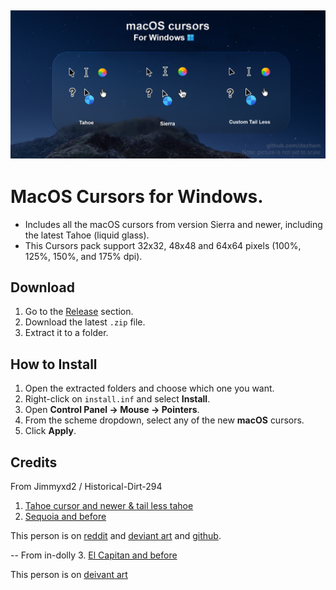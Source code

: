 ![macOS Cursors Preview](/preview.png)
---

# MacOS Cursors for Windows.
- Includes all the macOS cursors from version Sierra and newer, including the latest Tahoe (liquid glass).
- This Cursors pack support 32x32, 48x48 and 64x64 pixels (100%, 125%, 150%, and 175% dpi).


## Download

1. Go to the [Release](https://github.com/dazham/MacOS-Cursors-for-Windows/releases/tag/v1.0.0) section.
2. Download the latest `.zip` file.
3. Extract it to a folder.

## How to Install

1. Open the extracted folders and choose which one you want.
2. Right-click on `install.inf` and select **Install**.
3. Open **Control Panel → Mouse → Pointers**.
4. From the scheme dropdown, select any of the new **macOS** cursors.
5. Click **Apply**.

## Credits
From Jimmyxd2 / Historical-Dirt-294
1.  [Tahoe cursor and newer & tail less tahoe](https://www.reddit.com/r/desktops/comments/1lepui6/i_created_a_macos_tahoe_pack_of_cursors_for/)
2.  [Sequoia and before](https://www.reddit.com/r/desktops/comments/1fcu054/i_created_a_macos_pack_of_cursors_for_windows_10/)

This person is on [reddit](https://www.reddit.com/user/Historical-Dirt-294/) and [deviant art](https://www.deviantart.com/jimmyxd2) and [github](https://github.com/jimmyxd2).

--
From in-dolly
3. [El Capitan and before](https://www.deviantart.com/in-dolly/art/Updated-ElCapitan-cursors-593804414)

This person is on [deivant art](https://www.deviantart.com/in-dolly)
